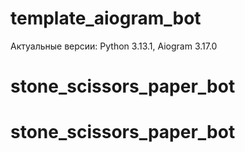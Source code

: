 # template_aiogram_bot

Актуальные версии: Python 3.13.1,
                   Aiogram 3.17.0
# stone_scissors_paper_bot
# stone_scissors_paper_bot
